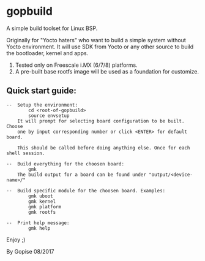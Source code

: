 # gopbuild
A simple build toolset for Linux BSP.

Originally for "Yocto haters" who want to build a simple system without Yocto environment.
It will use SDK from Yocto or any other source to build the bootloader, kernel and apps.

1. Tested only on Freescale i.MX (6/7/8) platforms.
2. A pre-built base rootfs image will be used as a foundation for customize.


Quick start guide:
-----------------------------------------------------------------------------------------
    --  Setup the environment:
            cd <root-of-gopbuild>
            source envsetup
        It will prompt for selecting board configuration to be built. Choose
        one by input corresponding number or click <ENTER> for default board.

        This should be called before doing anything else. Once for each shell session.

    --  Build everything for the choosen board:
            gmk
        The build output for a board can be found under "output/<device-name>/"

    --  Build specific module for the choosen board. Examples:
            gmk uboot
            gmk kernel
            gmk platform
            gmk rootfs

    --  Print help message:
            gmk help


Enjoy ;)

By Gopise
08/2017

